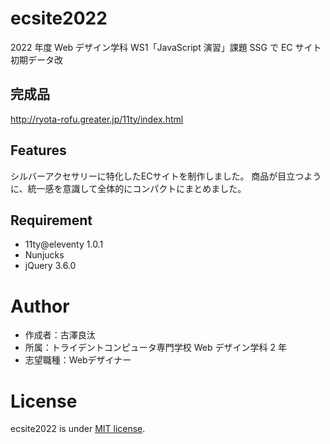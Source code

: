 # ecsite2022

<!-- 初期データは削除します。 -->

2022 年度 Web デザイン学科 WS1「JavaScript 演習」課題 SSG で EC サイト初期データ改

## 完成品

http://ryota-rofu.greater.jp/11ty/index.html

## Features

シルバーアクセサリーに特化したECサイトを制作しました。
商品が目立つように、統一感を意識して全体的にコンパクトにまとめました。

## Requirement

- 11ty@eleventy 1.0.1
- Nunjucks
- jQuery 3.6.0

# Author

- 作成者：古澤良汰
- 所属：トライデントコンピュータ専門学校 Web デザイン学科 2 年
- 志望職種：Webデザイナー

# License

ecsite2022 is under [MIT license](https://en.wikipedia.org/wiki/MIT_License).
